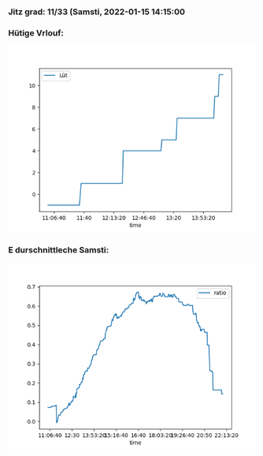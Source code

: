 ### Jitz grad: 11/33 (Samsti, 2022-01-15 14:15:00

### Hütige Vrlouf:
![Graph](Today.png)

### E durschnittleche Samsti:
![Graph](Samsti.png)